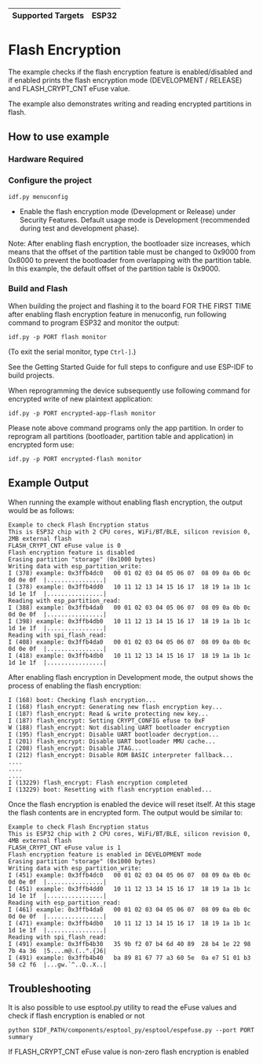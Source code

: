 | Supported Targets | ESP32 |
| ----------------- | ----- |

# Flash Encryption

The example checks if the flash encryption feature is enabled/disabled and if enabled prints the flash encryption mode (DEVELOPMENT / RELEASE) and FLASH_CRYPT_CNT eFuse value.

The example also demonstrates writing and reading encrypted partitions in flash.

## How to use example

### Hardware Required

### Configure the project

```
idf.py menuconfig
```

* Enable the flash encryption mode (Development or Release) under Security Features. Default usage mode is Development (recommended during test and development phase).

Note: After enabling flash encryption, the bootloader size increases, which means that the offset of the partition table must be changed to 0x9000 from 0x8000 to prevent the bootloader from overlapping with the partition table. In this example, the default offset of the partition table is 0x9000.

### Build and Flash

When building the project and flashing it to the board FOR THE FIRST TIME after enabling flash encryption feature in menuconfig, run following command to program ESP32 and monitor the output:

```
idf.py -p PORT flash monitor
```

(To exit the serial monitor, type ``Ctrl-]``.)

See the Getting Started Guide for full steps to configure and use ESP-IDF to build projects.

When reprogramming the device subsequently use following command for encrypted write of new plaintext application:

```
idf.py -p PORT encrypted-app-flash monitor
```

Please note above command programs only the app partition. In order to reprogram all partitions (bootloader, partition table and application) in encrypted form use:

```
idf.py -p PORT encrypted-flash monitor
```

## Example Output

When running the example without enabling flash encryption, the output would be as follows:

```
Example to check Flash Encryption status
This is ESP32 chip with 2 CPU cores, WiFi/BT/BLE, silicon revision 0, 2MB external flash
FLASH_CRYPT_CNT eFuse value is 0
Flash encryption feature is disabled
Erasing partition "storage" (0x1000 bytes)
Writing data with esp_partition_write:
I (378) example: 0x3ffb4dc0   00 01 02 03 04 05 06 07  08 09 0a 0b 0c 0d 0e 0f  |................|
I (378) example: 0x3ffb4dd0   10 11 12 13 14 15 16 17  18 19 1a 1b 1c 1d 1e 1f  |................|
Reading with esp_partition_read:
I (388) example: 0x3ffb4da0   00 01 02 03 04 05 06 07  08 09 0a 0b 0c 0d 0e 0f  |................|
I (398) example: 0x3ffb4db0   10 11 12 13 14 15 16 17  18 19 1a 1b 1c 1d 1e 1f  |................|
Reading with spi_flash_read:
I (408) example: 0x3ffb4da0   00 01 02 03 04 05 06 07  08 09 0a 0b 0c 0d 0e 0f  |................|
I (418) example: 0x3ffb4db0   10 11 12 13 14 15 16 17  18 19 1a 1b 1c 1d 1e 1f  |................|
```

After enabling flash encryption in Development mode, the output shows the process of enabling the flash encryption:

```
I (168) boot: Checking flash encryption...
I (168) flash_encrypt: Generating new flash encryption key...
I (187) flash_encrypt: Read & write protecting new key...
I (187) flash_encrypt: Setting CRYPT_CONFIG efuse to 0xF
W (188) flash_encrypt: Not disabling UART bootloader encryption
I (195) flash_encrypt: Disable UART bootloader decryption...
I (201) flash_encrypt: Disable UART bootloader MMU cache...
I (208) flash_encrypt: Disable JTAG...
I (212) flash_encrypt: Disable ROM BASIC interpreter fallback...
....
....
....
I (13229) flash_encrypt: Flash encryption completed
I (13229) boot: Resetting with flash encryption enabled...
```

Once the flash encryption is enabled the device will reset itself. At this stage the flash contents are in encrypted form. The output would be similar to:

```
Example to check Flash Encryption status
This is ESP32 chip with 2 CPU cores, WiFi/BT/BLE, silicon revision 0, 4MB external flash
FLASH_CRYPT_CNT eFuse value is 1
Flash encryption feature is enabled in DEVELOPMENT mode
Erasing partition "storage" (0x1000 bytes)
Writing data with esp_partition_write:
I (451) example: 0x3ffb4dc0   00 01 02 03 04 05 06 07  08 09 0a 0b 0c 0d 0e 0f  |................|
I (451) example: 0x3ffb4dd0   10 11 12 13 14 15 16 17  18 19 1a 1b 1c 1d 1e 1f  |................|
Reading with esp_partition_read:
I (461) example: 0x3ffb4da0   00 01 02 03 04 05 06 07  08 09 0a 0b 0c 0d 0e 0f  |................|
I (471) example: 0x3ffb4db0   10 11 12 13 14 15 16 17  18 19 1a 1b 1c 1d 1e 1f  |................|
Reading with spi_flash_read:
I (491) example: 0x3ffb4b30   35 9b f2 07 b4 6d 40 89  28 b4 1e 22 98 7b 4a 36  |5....m@.(..".{J6|
I (491) example: 0x3ffb4b40   ba 89 81 67 77 a3 60 5e  0a e7 51 01 b3 58 c2 f6  |...gw.`^..Q..X..|
```

## Troubleshooting

It is also possible to use esptool.py utility to read the eFuse values and check if flash encryption is enabled or not

```
python $IDF_PATH/components/esptool_py/esptool/espefuse.py --port PORT summary
```

If FLASH_CRYPT_CNT eFuse value is non-zero flash encryption is enabled

